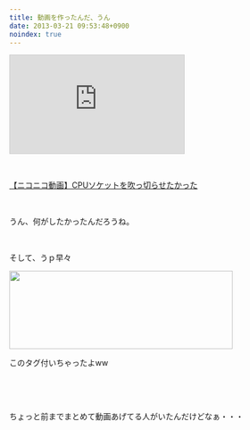 ```yaml
---
title: 動画を作ったんだ、うん
date: 2013-03-21 09:53:48+0900
noindex: true
---
```

<iframe width="312" height="176" src="http://ext.nicovideo.jp/thumb/sm20384482" scrolling="no" style="border:solid 1px #CCC;" frameborder="0"><a href="http://www.nicovideo.jp/watch/sm20384482">【ニコニコ動画】CPUソケットを吹っ切らせたかった</a></iframe>
<p>&nbsp;</p>
<div class="video-container"><script type="text/javascript" src="http://ext.nicovideo.jp/thumb_watch/sm20384482?w=490&h=307"></script><noscript><a href="http://www.nicovideo.jp/watch/sm20384482">【ニコニコ動画】CPUソケットを吹っ切らせたかった</a></noscript></div>
<p>&nbsp;</p>
<p>うん、何がしたかったんだろうね。</p>
<p>&nbsp;</p>
<p>そして、うｐ早々</p>
<p><img src="https://lh5.googleusercontent.com/-xwYy-MStC6Y/UUpZw5jzC8I/AAAAAAAABxI/uVdTR__RKrU/s800/nico.png" height="140" width="400" /></p>
<p>このタグ付いちゃったよww</p>
<p>&nbsp;</p>
<p>&nbsp;</p>
<p>ちょっと前までまとめて動画あげてる人がいたんだけどなぁ・・・</p>
